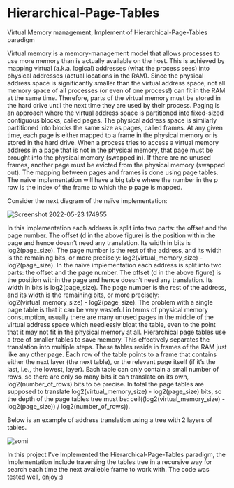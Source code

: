 # Hierarchical-Page-Tables
Virtual Memory management, Implement of Hierarchical-Page-Tables paradigm

Virtual memory is a memory-management model that allows processes to use more memory than is actually available on the host.
This is achieved by mapping virtual (a.k.a. logical) addresses (what the process sees) into physical addresses (actual locations in the RAM).
Since the physical address space is significantly smaller than the virtual address space, not all memory space of all processes (or even of one process!) can fit in the RAM at the same time. 
Therefore, parts of the virtual memory must be stored in the hard drive until the next time they are used by their process.
Paging is an approach where the virtual address space is partitioned into fixed-sized contiguous blocks, called pages. The physical address space is similarly partitioned into blocks the same size as pages, called frames.
At any given time, each page is either mapped to a frame in the physical memory or is stored in the hard drive. When a process tries to access a virtual memory address in a page that is not in the physical memory, that page must be brought into the physical memory (swapped in). If there are no unused frames, another page must be evicted from the physical memory (swapped out).
The mapping between pages and frames is done using page tables.
The naïve implementation will have a big table where the number in the p row is the index of the frame to which the p page is mapped. 

Consider the next diagram of the naïve implementation: 

![Screenshot 2022-05-23 174955](https://user-images.githubusercontent.com/64755588/169846535-2b99aaa9-3fd6-43e0-9122-e803234d05a5.png)



In this implementation each address is split into two parts: the offset and the page number. 
The offset (d in the above figure) is the position within the page and hence doesn’t need any translation. Its width in bits is log2(page_size).
The page number is the rest of the address, and its width is the remaining bits, or more precisely: 
log2(virtual_memory_size) - log2(page_size). In the naïve implementation each address is split into two parts: the offset and the page number.
The offset (d in the above figure) is the position within the page and hence doesn’t need any translation. Its width in bits is log2(page_size).
The page number is the rest of the address, and its width is the remaining bits, or more precisely: log2(virtual_memory_size) - log2(page_size).
The problem with a single page table is that it can be very wasteful in terms of physical memory consumption, usually there are many unused pages in the middle of the virtual address space which needlessly bloat the table, even to the point that it may not fit in the physical memory at all.
Hierarchical page tables use a tree of smaller tables to save memory. 
This effectively separates the translation into multiple steps. These tables reside in frames of the RAM just like any other page.
Each row of the table points to a frame that contains either the next layer (the next table), or the relevant page itself (if it’s the last, i.e., the lowest, layer).
Each table can only contain a small number of rows, so there are only so many bits it can translate on its own, log2(number_of_rows) bits to be precise.
In total the page tables are supposed to translate log2(virtual_memory_size) - log2(page_size) bits, so the depth of the page tables tree must be: ceil((log2(virtual_memory_size) - log2(page_size)) / log2(number_of_rows)). 

Below is an example of address translation using a tree with 2 layers of tables.

![somi](https://user-images.githubusercontent.com/64755588/169846845-d56fe7bf-9e2f-4d0d-b794-05bf6c8c1c32.png)


In this project I've Implemented the Hierarchical-Page-Tables paradigm, the Implementation include traversing the 
tables tree in a recursive way for search each time the next availeble frame to work with. 
The code was tested well, enjoy :)



